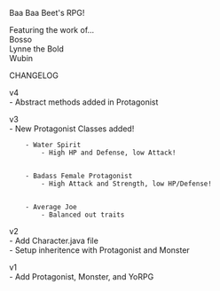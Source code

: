 Baa Baa Beet's RPG!

Featuring the work of...  
Bosso  
Lynne the Bold  
Wubin  

CHANGELOG  
  
  
  v4  
	- Abstract methods added in Protagonist  
  
  v3   
  	- New Protagonist Classes added!  
	  

		- Water Spirit  
			- High HP and Defense, low Attack!  
			  

		- Badass Female Protagonist  
			- High Attack and Strength, low HP/Defense!   
			  
			    
		- Average Joe  
			- Balanced out traits  
			  
			     

  
  v2  
  	- Add Character.java file  
	- Setup inheritence with Protagonist and Monster  

  v1  
    - Add Protagonist, Monster, and YoRPG  





